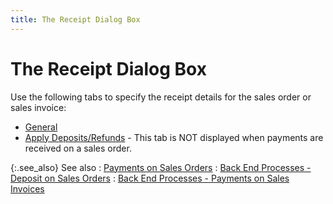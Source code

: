 ```yaml
---
title: The Receipt Dialog Box
---
```


# The Receipt Dialog Box


Use the following tabs to specify the receipt details for the sales  order or sales invoice:

- [General]({{site.sp_baseurl}}/sales-docs/sales-orders/so-proc/pmts-refunds/pmts-on-so/rcpt-dlg/the_payment_dialog_box_general.html)
- [Apply  Deposits/Refunds]({{site.sp_baseurl}}/sales-docs/sales-orders/so-proc/pmts-refunds/pmts-on-so/rcpt-dlg/the_payment_dialog_box_apply_deposits_refunds_tab.html) - This tab is NOT displayed when payments are received  on a sales order.



{:.see_also}
See also
: [Payments  on Sales Orders]({{site.sp_baseurl}}/sales-docs/sales-orders/so-proc/pmts-refunds/pmts-on-so/payments_on_sales_orders.html)
: [Back  End Processes - Deposit on Sales Orders]({{site.sp_baseurl}}/sales-docs/sales-orders/so-proc/pmts-refunds/pmts-on-so/rcpt-dlg/back_end_processes_deposit_received_on_a_sales_order.html)
: [Back  End Processes - Payments on Sales Invoices]({{site.sp_baseurl}}/sales-docs/sales-orders/so-proc/pmts-refunds/pmts-on-so/rcpt-dlg/back_end_processes_receipt_on_a_sales_invoice.html)
